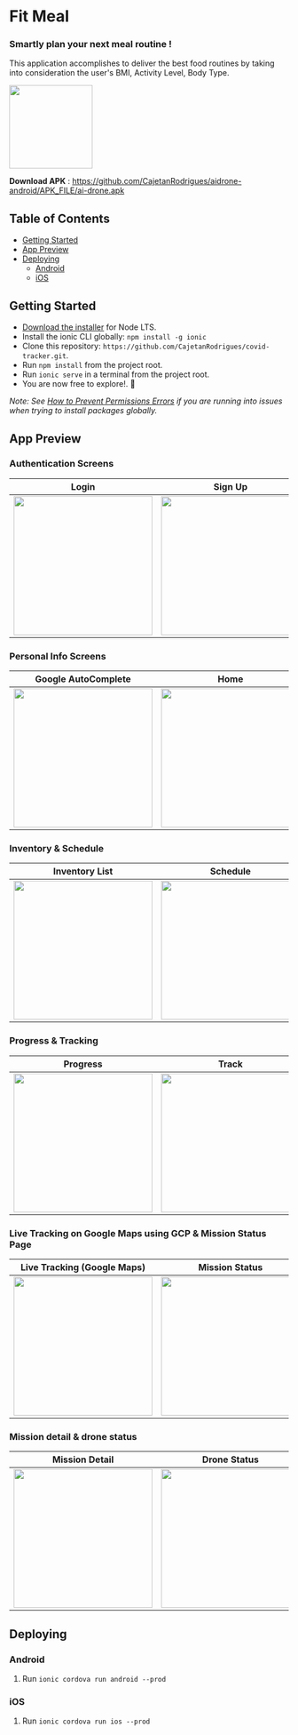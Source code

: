 # Fit Meal
### Smartly plan your next meal routine !

This application accomplishes to deliver the best food routines by taking into consideration the user's BMI, Activity Level, Body Type.

<img src="https://github.com/CajetanRodrigues/aidrone-android/blob/master/resources/icon.png" width="150">

 **Download APK** :  https://github.com/CajetanRodrigues/aidrone-android/APK_FILE/ai-drone.apk

## Table of Contents
- [Getting Started](#getting-started)
- [App Preview](#app-preview)
- [Deploying](#deploying)
  - [Android](#android)
  - [iOS](#ios)


## Getting Started

* [Download the installer](https://nodejs.org/) for Node LTS.
* Install the ionic CLI globally: `npm install -g ionic`
* Clone this repository: `https://github.com/CajetanRodrigues/covid-tracker.git`.
* Run `npm install` from the project root.
* Run `ionic serve` in a terminal from the project root.
* You are now free to explore!. :tada:

_Note: See [How to Prevent Permissions Errors](https://docs.npmjs.com/getting-started/fixing-npm-permissions) if you are running into issues when trying to install packages globally._

## App Preview

### Authentication Screens

| Login  | Sign Up |
| -----------------| -----|
| <img src="https://github.com/CajetanRodrigues/aidrone-android/blob/master/screenshots/login.PNG" width="250"> | <img src="https://github.com/CajetanRodrigues/aidrone-android/blob/master/src/screenshots/sign-up.PNG" width="250"> 


### Personal Info Screens

| Google AutoComplete  | Home |
| -----------------| -----|
| <img src="https://github.com/CajetanRodrigues/aidrone-android/blob/master/screenshots/home.PNG" width="250"> | <img src="https://github.com/CajetanRodrigues/aidrone-android/blob/master/screenshots/home1.PNG" width="250"> 

### Inventory & Schedule

| Inventory List  | Schedule |
| -----------------| -----|
| <img src="https://github.com/CajetanRodrigues/aidrone-android/blob/master/screenshots/inventory.PNG" width="250"> | <img src="https://github.com/CajetanRodrigues/aidrone-android/blob/master/screenshots/schedule.PNG" width="250"> 

### Progress & Tracking

| Progress   | Track |
| -----------------| -----|
| <img src="https://github.com/CajetanRodrigues/aidrone-android/blob/master/src/screenshots/in-progress.PNG" width="250"> | <img src="https://github.com/CajetanRodrigues/aidrone-android/blob/master/src/screenshots/track.PNG" width="250"> 

### Live Tracking on Google Maps using GCP & Mission Status Page

| Live Tracking (Google Maps)   | Mission Status |
| -----------------| -----|
| <img src="https://github.com/CajetanRodrigues/aidrone-android/blob/master/screenshots/track.PNG" width="250"> | <img src="https://github.com/CajetanRodrigues/aidrone-android/blob/master/screenshots/missions.PNG" width="250"> 

### Mission detail & drone status

| Mission Detail   | Drone Status |
| -----------------| -----|
| <img src="https://github.com/CajetanRodrigues/aidrone-android/blob/master/screenshots/missions-detail.PNG" width="250"> | <img src="https://github.com/CajetanRodrigues/aidrone-android/blob/master/screenshots/drones.PNG" width="250"> 


## Deploying

### Android

1. Run `ionic cordova run android --prod`

### iOS

1. Run `ionic cordova run ios --prod`






